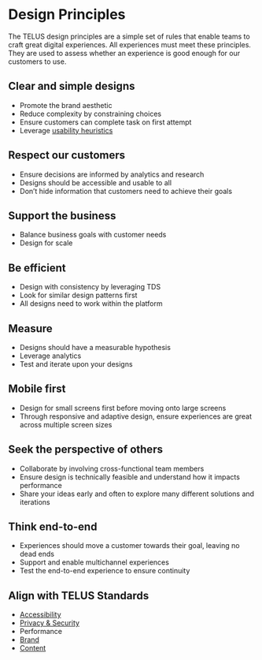 # Design Principles

The TELUS design principles are a simple set of rules that enable teams to craft great digital experiences. All experiences
must meet these principles. They are used to assess whether an experience is good enough for our customers to use.

## Clear and simple designs

- Promote the brand aesthetic
- Reduce complexity by constraining choices
- Ensure customers can complete task on first attempt
- Leverage [usability heuristics](heuristics.md)

## Respect our customers

- Ensure decisions are informed by analytics and research
- Designs should be accessible and usable to all
- Don’t hide information that customers need to achieve their goals

## Support the business

- Balance business goals with customer needs
- Design for scale

## Be efficient

- Design with consistency by leveraging TDS
- Look for similar design patterns first
- All designs need to work within the platform

## Measure

- Designs should have a measurable hypothesis
- Leverage analytics
- Test and iterate upon your designs

## Mobile first

- Design for small screens first before moving onto large screens
- Through responsive and adaptive design, ensure experiences are great across multiple screen sizes

## Seek the perspective of others

- Collaborate by involving cross-functional team members
- Ensure design is technically feasible and understand how it impacts performance
- Share your ideas early and often to explore many different solutions and iterations

## Think end-to-end

- Experiences should move a customer towards their goal, leaving no dead ends
- Support and enable multichannel experiences
- Test the end-to-end experience to ensure continuity

## Align with TELUS Standards

- [Accessibility](https://digitalstandards.telus.com/accessibility)
- [Privacy & Security](https://digitalstandards.telus.com/security)
- Performance
- [Brand](https://brand.telus.com)
- [Content](https://docs.google.com/a/telus.com/document/d/1hEAbRxEeKDwruhYKsNnF-788rZ_W10gyAO2-0IPM5uo/edit?usp=sharing)

